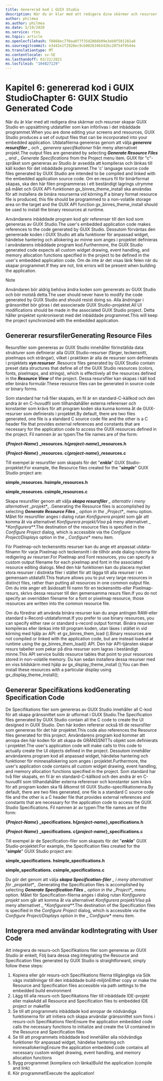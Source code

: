 ```yaml
---
title: Genererad kod i GUIX Studio
description: När du är klar med att redigera dina skärmar och resurser skapar GUIX Studio en uppsättning utdatafiler som kan införlivas i det inbäddade programmet.
author: philmea
ms.author: philmea
ms.date: 5/19/2020
ms.service: rtos
ms.topic: article
ms.openlocfilehash: f8868ec770aa8f7f35d2866b99e3eb8f501281a8
ms.sourcegitcommit: e3d42e1f2920ec9cb002634b542bc20754f9544e
ms.translationtype: MT
ms.contentlocale: sv-SE
ms.lasthandoff: 03/22/2021
ms.locfileid: "104827129"
---
```

# <a name="chapter-6-guix-studio-generated-code"></a><span data-ttu-id="f139e-103">Kapitel 6: genererad kod i GUIX Studio</span><span class="sxs-lookup"><span data-stu-id="f139e-103">Chapter 6: GUIX Studio Generated Code</span></span>

<span data-ttu-id="f139e-104">När du är klar med att redigera dina skärmar och resurser skapar GUIX Studio en uppsättning utdatafiler som kan införlivas i det inbäddade programmet.</span><span class="sxs-lookup"><span data-stu-id="f139e-104">When you are done editing your screens and resources, GUIX Studio produces a set of output files that can be incorporated into your embedded application.</span></span> <span data-ttu-id="f139e-105">Utdatafilerna genereras genom att välja ***generera resursfiler** _ och _ *_generera specifikationer_** från meny alternativet projekt.</span><span class="sxs-lookup"><span data-stu-id="f139e-105">The output files are generated by selecting ***Generate Resource Files** _ and _ *_Generate Specifications_** from the Project menu item.</span></span> <span data-ttu-id="f139e-106">GUIX för "c"-språket som genereras av Studio är avsedda att kompileras och länkas till käll koden för det inbäddade programmet.</span><span class="sxs-lookup"><span data-stu-id="f139e-106">The 'c' language source code files generated by GUIX Studio are intended to be compiled and linked with the embedded application source code.</span></span> <span data-ttu-id="f139e-107">Om en resurs fil för binärformat skapas, ska den här filen programmeras i ett beständigt lagrings utrymme på målet och GUIX API-funktionen gx_binres_theme_install ska användas för att installera de binära resurserna vid körning.</span><span class="sxs-lookup"><span data-stu-id="f139e-107">If a binary format resource file is produced, this file should be programmed to a non-volatile storage area on the target and the GUIX API function gx_binres_theme_install should be used to install the binary resources at runtime.</span></span>

<span data-ttu-id="f139e-108">Användarens inbäddade program kod gör referenser till den kod som genereras av GUIX Studio.</span><span class="sxs-lookup"><span data-stu-id="f139e-108">The user's embedded application code makes references to the code generated by GUIX Studio.</span></span> <span data-ttu-id="f139e-109">Dessutom förväntas den genererade koden i GUIX Studio att alla funktioner för anpassad widget, händelse hantering och allokering av minne som anges i projektet definieras i användarens inbäddade program kod.</span><span class="sxs-lookup"><span data-stu-id="f139e-109">Furthermore, the GUIX Studio generated code expects all custom widget drawing, event handling, and memory allocation functions specified in the project to be defined in the user's embedded application code.</span></span> <span data-ttu-id="f139e-110">Om de inte är det visas länk felen när du skapar programmet.</span><span class="sxs-lookup"><span data-stu-id="f139e-110">If they are not, link errors will be present when building the application.</span></span>

> [!NOTE]
> <span data-ttu-id="f139e-111">Användaren bör aldrig behöva ändra koden som genererats av GUIX Studio och bör motstå detta.</span><span class="sxs-lookup"><span data-stu-id="f139e-111">The user should never have to modify the code generated by GUIX Studio and should resist doing so.</span></span> <span data-ttu-id="f139e-112">Alla ändringar i gränssnittet bör göras i det associerade GUIX Studio-projektet.</span><span class="sxs-lookup"><span data-stu-id="f139e-112">All UI modifications should be made in the associated GUIX Studio project.</span></span> <span data-ttu-id="f139e-113">Detta håller projektet synkroniserat med det inbäddade programmet.</span><span class="sxs-lookup"><span data-stu-id="f139e-113">This will keep the project synchronized with the embedded application.</span></span>

## <a name="generating-resource-files"></a><span data-ttu-id="f139e-114">Genererar resursfiler</span><span class="sxs-lookup"><span data-stu-id="f139e-114">Generating Resource Files</span></span>

<span data-ttu-id="f139e-115">Resursfiler som genereras av GUIX Studio innehåller förinställda data strukturer som definierar alla GUIX Studio-resurser (färger, teckensnitt, pixelmaps och strängar), vilket i praktiken är alla de resurser som definierats i projektets ***vyn resurser*** .</span><span class="sxs-lookup"><span data-stu-id="f139e-115">Resource files generated by GUIX Studio contain preset data structures that define all of the GUIX Studio resources (colors, fonts, pixelmaps, and strings), which is effectively all the resources defined in the ***Resource View*** of the project.</span></span> <span data-ttu-id="f139e-116">Dessa resursfiler kan skapas i käll kod eller binära formulär.</span><span class="sxs-lookup"><span data-stu-id="f139e-116">These resource files can be generated in source code or binary forms.</span></span>

<span data-ttu-id="f139e-117">Som standard har två filer skapats, en fil är en standard-C-källkod och den andra är en C-huvudfil som tillhandahåller externa referenser och konstanter som krävs för att program koden ska kunna komma åt de GUIX-resurser som definierats i projektet.</span><span class="sxs-lookup"><span data-stu-id="f139e-117">By default, there are two files generated, one file is a standard C source code file and the other is a C header file that provides external references and constants that are necessary for the application code to access the GUIX resources defined in the project.</span></span> <span data-ttu-id="f139e-118">Fil namnen är av typen:</span><span class="sxs-lookup"><span data-stu-id="f139e-118">The file names are of the form:</span></span>

<span data-ttu-id="f139e-119">**{*Project-Name*} _resources. h**</span><span class="sxs-lookup"><span data-stu-id="f139e-119">**{*project-name*}_resources.h**</span></span>

<span data-ttu-id="f139e-120">**{*Project-Name*} _resources. c**</span><span class="sxs-lookup"><span data-stu-id="f139e-120">**{*project-name*}_resources.c**</span></span>

<span data-ttu-id="f139e-121">Till exempel är resursfiler som skapats för det "***enkla***" GUIX Studio-projektet:</span><span class="sxs-lookup"><span data-stu-id="f139e-121">For example, the Resource files created for the "***simple***" GUIX Studio project are:</span></span>

<span data-ttu-id="f139e-122">**simple_resources. h**</span><span class="sxs-lookup"><span data-stu-id="f139e-122">**simple_resources.h**</span></span>

<span data-ttu-id="f139e-123">**simple_resources. c**</span><span class="sxs-lookup"><span data-stu-id="f139e-123">**simple_resources.c**</span></span>

<span data-ttu-id="f139e-124">Skapa resursfiler genom att välja ***skapa resursfiler** _ alternativ i meny alternativet _*_projekt_\*_ .</span><span class="sxs-lookup"><span data-stu-id="f139e-124">Generating the Resource files is accomplished by selecting ***Generate Resource Files** _ option in the _*_Project_\*_ menu option.</span></span> <span data-ttu-id="f139e-125">Målet för resursfiler anges i dialog rutan _*_Konfigurera projekt_*_ som går att komma åt via alternativet _*_Konfigurera projekt/Visa_*_ på meny alternativet _ \*_Konfigurera_\*\*.</span><span class="sxs-lookup"><span data-stu-id="f139e-125">The destination of the resource files is specified in the _*_Configure Project_*_ dialog, which is accessible via the _*_Configure Project/Displays_*_ option in the _ *_Configure_*\* menu item.</span></span>

<span data-ttu-id="f139e-126">För Pixelmap-och teckensnitts resurser kan du ange ett anpassat utdata-filnamn för varje Pixelmap och teckensnitt i de tillhör ande dialog rutorna för redigering av resurser.</span><span class="sxs-lookup"><span data-stu-id="f139e-126">For Pixelmap and Font resources, you can specify a custom output filename for each pixelmap and font in the associated resource editing dialogs.</span></span> <span data-ttu-id="f139e-127">Med den här funktionen kan du placera mycket stora resurser i distinkta filer i stället för att lägga till alla resurser i en gemensam utdatafil.</span><span class="sxs-lookup"><span data-stu-id="f139e-127">This feature allows you to put very large resources in distinct files, rather than putting all resources in one common output file.</span></span> <span data-ttu-id="f139e-128">Om du inte anger ett åsidosatt fil namn för en teckensnitts-eller Pixelmap-resurs, skrivs dessa resurser till den gemensamma resurs filen.</span><span class="sxs-lookup"><span data-stu-id="f139e-128">If you do not specify an overridden filename for a font or pixelmap resource, those resources are written into the common resource file.</span></span>

<span data-ttu-id="f139e-129">Om du föredrar att använda binära resurser kan du ange antingen RAW-eller standard s-Record-utdataformat.</span><span class="sxs-lookup"><span data-stu-id="f139e-129">If you prefer to use binary resources, you can specify either raw or standard s-record output format.</span></span> <span data-ttu-id="f139e-130">Binära resurser kompileras eller länkas inte till program koden, utan läses i stället in vid körning med hjälp av API: et gx_binres_them_load ().</span><span class="sxs-lookup"><span data-stu-id="f139e-130">Binary resources are not compiled or linked with the application code, but are instead loaded at runtime using the gx_binres_them_load() API.</span></span> <span data-ttu-id="f139e-131">Den här API-tjänsten skapar resurs tabeller som pekar på dina resurser som lagras i beständigt minne.</span><span class="sxs-lookup"><span data-stu-id="f139e-131">This API service builds resource tables that point to your resources stored in non-volatile memory.</span></span> <span data-ttu-id="f139e-132">Du kan sedan installera dessa resurser med en viss bildskärm med hjälp av gx_display_theme_install ();</span><span class="sxs-lookup"><span data-stu-id="f139e-132">You can then install these resources with a particular display using gx_display_theme_install();</span></span>

## <a name="generating-specification-code"></a><span data-ttu-id="f139e-133">Genererar Specifikations kod</span><span class="sxs-lookup"><span data-stu-id="f139e-133">Generating Specification Code</span></span>

<span data-ttu-id="f139e-134">De Specifikations filer som genereras av GUIX Studio innehåller all C-kod för att skapa gränssnittet som är utformat i GUIX Studio.</span><span class="sxs-lookup"><span data-stu-id="f139e-134">The Specification files generated by GUIX Studio contain all the C code to create the UI designed in GUIX Studio.</span></span> <span data-ttu-id="f139e-135">Den här koden refererar också till de resursfiler som genereras för det här projektet.</span><span class="sxs-lookup"><span data-stu-id="f139e-135">This code also references the Resource files generated for this project.</span></span> <span data-ttu-id="f139e-136">Användarens program kod kommer att anropa den här koden för att skapa de GRÄNSSNITTs objekt som definierats i projektet.</span><span class="sxs-lookup"><span data-stu-id="f139e-136">The user's application code will make calls to this code to actually create the UI objects defined in the project.</span></span> <span data-ttu-id="f139e-137">Dessutom innehåller användarens program kod all anpassad widget, händelse hantering och funktioner för minnesallokering som anges i projektet.</span><span class="sxs-lookup"><span data-stu-id="f139e-137">Furthermore, the user's application code contains all custom widget drawing, event handling, and memory allocation functions specified in the project.</span></span> <span data-ttu-id="f139e-138">Som standard har två filer skapats, en fil är en standard-C-källkod och den andra är en C-huvudfil som tillhandahåller externa referenser och konstanter som krävs för att program koden ska få åtkomst till GUIX Studio-specifikationerna.</span><span class="sxs-lookup"><span data-stu-id="f139e-138">By default, there are two files generated, one file is a standard C source code file and the other is a C header file that provides external references and constants that are necessary for the application code to access the GUIX Studio Specifications.</span></span> <span data-ttu-id="f139e-139">Fil namnen är av typen:</span><span class="sxs-lookup"><span data-stu-id="f139e-139">The file names are of the form:</span></span>

<span data-ttu-id="f139e-140">**{*Project-Name*} _specifications. h**</span><span class="sxs-lookup"><span data-stu-id="f139e-140">**{*project-name*}_specifications.h**</span></span>

<span data-ttu-id="f139e-141">**{*Project-Name*} _specifications. c**</span><span class="sxs-lookup"><span data-stu-id="f139e-141">**{*project-name*}_specifications.c**</span></span>

<span data-ttu-id="f139e-142">Till exempel är de Specification-filer som skapats för det "***enkla***" GUIX Studio-projektet:</span><span class="sxs-lookup"><span data-stu-id="f139e-142">For example, the Specification files created for the "***simple***" GUIX Studio project are:</span></span>

<span data-ttu-id="f139e-143">**simple_specifications. h**</span><span class="sxs-lookup"><span data-stu-id="f139e-143">**simple_specifications.h**</span></span>

<span data-ttu-id="f139e-144">**simple_specifications. c**</span><span class="sxs-lookup"><span data-stu-id="f139e-144">**simple_specifications.c**</span></span>

<span data-ttu-id="f139e-145">Du gör det genom att välja ***skapa Specification-filer** _ i meny alternativet för _*_projektet_\*_ .</span><span class="sxs-lookup"><span data-stu-id="f139e-145">Generating the Specification files is accomplished by selecting ***Generate Specification Files** _ option in the _*_Project_\*_ menu option.</span></span> <span data-ttu-id="f139e-146">Målet för Specification-filerna anges i dialog rutan _*_Konfigurera projekt_*_ som går att komma åt via alternativet _*_Konfigurera projekt/Visa_*_ på meny alternativet _ \*_Konfigurera_\*\*.</span><span class="sxs-lookup"><span data-stu-id="f139e-146">The destination of the Specification files is specified in the _*_Configure Project_*_ dialog, which is accessible via the _*_Configure Project/Displays_*_ option in the _ *_Configure_*\* menu item.</span></span>

## <a name="integrating-with-user-code"></a><span data-ttu-id="f139e-147">Integrera med användar kod</span><span class="sxs-lookup"><span data-stu-id="f139e-147">Integrating with User Code</span></span>

<span data-ttu-id="f139e-148">Att integrera de resurs-och Specifikations filer som genereras av GUIX Studio är enkelt, Följ bara dessa steg:</span><span class="sxs-lookup"><span data-stu-id="f139e-148">Integrating the Resource and Specification files generated by GUIX Studio is straightforward, simply follow these steps:</span></span>

1. <span data-ttu-id="f139e-149">Kopiera eller gör resurs-och Specifikations filerna tillgängliga via Sök vägs inställningar till den inbäddade build-miljön</span><span class="sxs-lookup"><span data-stu-id="f139e-149">Either copy or make the Resource and Specification files accessible via path settings to the embedded build environment</span></span>
2. <span data-ttu-id="f139e-150">Lägg till alla resurs-och Specifikations filer till inbäddade IDE-projekt eller make</span><span class="sxs-lookup"><span data-stu-id="f139e-150">Add all Resource and Specification files to embedded IDE project or makefile</span></span>
3. <span data-ttu-id="f139e-151">Se till att programmets inbäddade kod anropar de nödvändiga funktionerna för att initiera och skapa användar gränssnittet som finns i resurs-och Specifikations filen</span><span class="sxs-lookup"><span data-stu-id="f139e-151">Ensure the application embedded code calls the necessary functions to initialize and create the UI contained in the Resource and Specification files</span></span>
4. <span data-ttu-id="f139e-152">Se till att programmets inbäddade kod innehåller alla nödvändiga funktioner för anpassad widget, händelse hantering och minnesallokering</span><span class="sxs-lookup"><span data-stu-id="f139e-152">Ensure the application embedded code contains all necessary custom widget drawing, event handling, and memory allocation functions</span></span>
5. <span data-ttu-id="f139e-153">Bygg programmet (kompilera och länka)</span><span class="sxs-lookup"><span data-stu-id="f139e-153">Build the application (compile and link)</span></span>
6. <span data-ttu-id="f139e-154">Kör programmet!</span><span class="sxs-lookup"><span data-stu-id="f139e-154">Execute the application!</span></span>